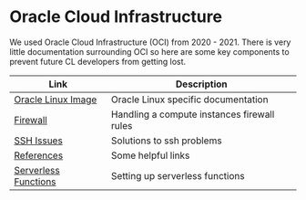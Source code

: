 # Oracle Cloud Infrastructure

We used Oracle Cloud Infrastructure (OCI) from 2020 - 2021. There is very little
documentation surrounding OCI so here are some key components to prevent future
CL developers from getting lost.

| Link | Description |
| --- | --- |
| [Oracle Linux Image](oracle-linux.md) | Oracle Linux specific documentation |
| [Firewall](firewall.md) | Handling a compute instances firewall rules |
| [SSH Issues](ssh.md) | Solutions to ssh problems |
| [References](references.md) | Some helpful links |
| [Serverless Functions](serverless-functions.md) | Setting up serverless functions |